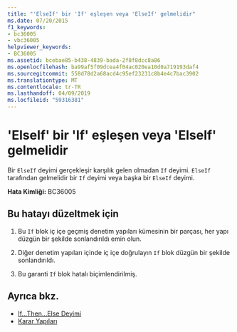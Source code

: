```yaml
---
title: "'ElseIf' bir 'If' eşleşen veya 'ElseIf' gelmelidir"
ms.date: 07/20/2015
f1_keywords:
- bc36005
- vbc36005
helpviewer_keywords:
- BC36005
ms.assetid: bcebae85-b438-4839-bada-2f8f8dcc8a86
ms.openlocfilehash: ba99af5f09dcea4f04ac020ea10d0a719193daf4
ms.sourcegitcommit: 558d78d2a68acd4c95ef23231c8b4e4c7bac3902
ms.translationtype: MT
ms.contentlocale: tr-TR
ms.lasthandoff: 04/09/2019
ms.locfileid: "59316381"
---
```

# <a name="elseif-must-be-preceded-by-a-matching-if-or-elseif"></a>'ElseIf' bir 'If' eşleşen veya 'ElseIf' gelmelidir
Bir `ElseIf` deyimi gerçekleşir karşılık gelen olmadan `If` deyimi. `ElseIf` tarafından gelmelidir bir `If` deyimi veya başka bir `ElseIf` deyimi.  
  
 **Hata Kimliği:** BC36005  
  
## <a name="to-correct-this-error"></a>Bu hatayı düzeltmek için  
  
1. Bu `If` blok iç içe geçmiş denetim yapıları kümesinin bir parçası, her yapı düzgün bir şekilde sonlandırıldı emin olun.  
  
2. Diğer denetim yapıları içinde iç içe doğrulayın `If` blok düzgün bir şekilde sonlandırıldı.  
  
3. Bu garanti `If` blok hatalı biçimlendirilmiş.  
  
## <a name="see-also"></a>Ayrıca bkz.

- [If...Then...Else Deyimi](../../visual-basic/language-reference/statements/if-then-else-statement.md)
- [Karar Yapıları](../../visual-basic/programming-guide/language-features/control-flow/decision-structures.md)
